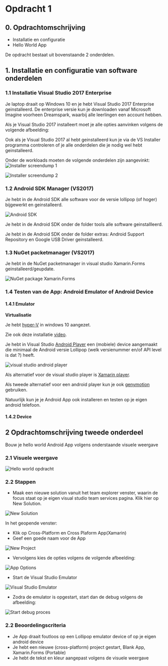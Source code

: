 # Opdracht 1

## 0. Opdrachtomschrijving

- Installatie en configuratie
- Hello World App

De opdracht bestaat uit bovenstaande 2 onderdelen. 

## 1. Installatie en configuratie van software onderdelen 

### 1.1 Installatie Visual Studio 2017 Enterprise

Je laptop draait op Windows 10 en je hebt Visual Studio 2017 Enterprise geinstalleerd.
De enterprise versie kun je downloaden vanaf Microsoft Imagine voorheen Dreamspark, waarbij alle leerlingen een account hebben.

Als je Visual Studio 2017 installeert moet je alle opties aanvinken volgens de volgende afbeelding:

Ook als je Visual Studio 2017 al hebt geinstalleerd kun je via de VS Installer programma controleren of je alle onderdelen die je nodig wel hebt geinstalleerd.

Onder de workloads moeten de volgende onderdelen zijn aangevinkt:
![Installer screendump 1](https://github.com/ictacademiekw1c/opdrachten-repository/blob/master/xamarin/images/installer1.png?raw=true)

![Installer screendump 2](https://github.com/ictacademiekw1c/opdrachten-repository/blob/master/xamarin/images/installer2.png?raw=true)

### 1.2 Android SDK Manager (VS2017)

Je hebt in de Android SDK alle software voor de versie lollipop (of hoger) bijgewerkt en geinstalleerd.

![Android SDK](https://github.com/ictacademiekw1c/opdrachten-repository/blob/master/xamarin/images/androidsdk.jpg?raw=true)

Je hebt in de Android SDK onder de folder tools alle software geinstallleerd.

Je hebt in de Android SDK onder de folder extras: Android Support Repository en Google USB Driver geinstalleerd.

### 1.3 NuGet packetmanager (VS2017)

Je hebt in de NuGet packetmanager in visual studio Xamarin.Forms geinstalleerd/geupdate.

![NuGet package Xamarin.Forms](https://github.com/ictacademiekw1c/opdrachten-repository/blob/master/xamarin/images/xamforms.jpg?raw=true)

### 1.4 Testen van de App: Android Emulator of Android Device
 
#### 1.4.1 Emulator

__Virtualisatie__

Je hebt [hyper-V](https://msdn.microsoft.com/nl-nl/virtualization/hyperv_on_windows/quick_start/walkthrough_install) in windows 10 aangezet.

Zie ook deze installatie [video](https://developer.xamarin.com/videos/?v=Installing_Xamarin_on_Windows).

Je hebt in Visual Studio [Android Player](https://www.visualstudio.com/en-us/features/msft-android-emulator-vs.aspx) een (mobiele) device aangemaakt die minimaal de Android versie Lollipop (welk versienummer en/of API level is dat ?) heeft.

![visual studio android player](https://github.com/ictacademiekw1c/opdrachten-repository/blob/master/xamarin/images/vsplayer.jpg?raw=true)

Als alternatief voor de visual studio player is [Xamarin  player](https://developer.xamarin.com/releases/android/android-player/).

Als tweede alternatief voor een android player kun je ook [genymotion](https://www.genymotion.com/thank-you-freemium/) gebruiken.

Natuurlijk kun je je Android App ook installeren en testen op je eigen android telefoon.


#### 1.4.2 Device

## 2 Opdrachtomschrijving tweede onderdeel

Bouw je hello world Android App volgens onderstaande visuele weergave
 
### 2.1 Visuele weergave

![Hello world opdracht](https://github.com/ictacademiekw1c/opdrachten-repository/blob/master/xamarin/images/helloworld.jpg?raw=true)

### 2.2 Stappen

- Maak een nieuwe solution vanuit het team explorer venster, waarin de focus staat op je eigen visual studio team services pagina. 
Klik hier op New Solution.

![New Solution](https://github.com/ictacademiekw1c/opdrachten-repository/blob/master/xamarin/images/newsolution.png?raw=true)

In het geopende venster:
- Klik op Cross-Platform en Cross Plaform App(Xamarin)
- Geef een goede naam voor de App

![New Project](https://github.com/ictacademiekw1c/opdrachten-repository/blob/master/xamarin/images/newproject.png?raw=true)

- Vervolgens kies de opties volgens de volgende afbeelding:

![App Options](https://github.com/ictacademiekw1c/opdrachten-repository/blob/master/xamarin/images/appoptions.png?raw=true)
 
- Start de Visual Studio Emulator

![Visual Studio Emulator](https://github.com/ictacademiekw1c/opdrachten-repository/blob/master/xamarin/images/vsemulator.png?raw=true)

- Zodra de emulator is opgestart, start dan de debug volgens de afbeelding:

![Start debug proces](https://github.com/ictacademiekw1c/opdrachten-repository/blob/master/xamarin/images/startdebug.png?raw=true)


### 2.2 Beoordelingscriteria

- Je App draait foutloos op een Lollipop emulator device of op je eigen android device
- Je hebt een nieuwe (cross-platform) project gestart, Blank App, Xamarin.Forms (Portable)
- Je hebt de tekst en kleur aangepast volgens de visuele weergave

